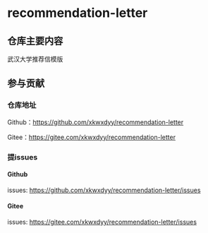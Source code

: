 # recommendation-letter

## 仓库主要内容

武汉大学推荐信模版

## 参与贡献

### 仓库地址
Github：https://github.com/xkwxdyy/recommendation-letter

Gitee：https://gitee.com/xkwxdyy/recommendation-letter

### 提issues
#### Github
issues: https://github.com/xkwxdyy/recommendation-letter/issues

#### Gitee
issues: https://gitee.com/xkwxdyy/recommendation-letter/issues

